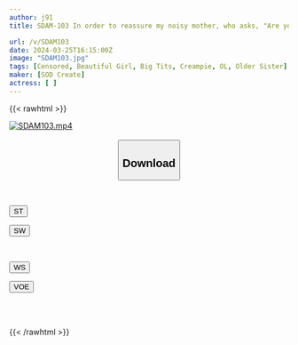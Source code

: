 ```yaml
---
author: j91
title: SDAM-103 In order to reassure my noisy mother, who asks, "Are you married yet?" I asked a junior at work to act as my girlfriend...I tried to fuck my nosy mother, who came every night to check on her child-making situation, but... ...My junior is gradually getting fired up and we're together! Really make a baby and have creampie SEX!

url: /v/SDAM103
date: 2024-03-25T16:15:00Z
image: "SDAM103.jpg"
tags: [Censored, Beautiful Girl, Big Tits, Creampie, OL, Older Sister]
maker: [SOD Create]
actress: [ ]
---
```



{{< rawhtml >}}

<div class="video" data-videoid="LM6x8jayLKtRGK4">
    <a href="javascript:;">
        <img src="/v/SDAM103/SDAM103.jpg" width="WIDTH" height="HEIGHT" alt="SDAM103.mp4" loading="lazy">
    </a>
</div>

<script type="text/javascript" src="https://j91.asia/asset/on-demand-st.js"></script>

<br>
  <link rel="stylesheet" href="https://j91.asia/asset/bs5.css">
  
  <center>
  <button class="btn btn-primary" type="button" data-bs-toggle="collapse" data-bs-target=".multi-collapse" aria-expanded="false" aria-controls="multiCollapseExample1 multiCollapseExample2"><h2>Download</h2></button></center>
</p>
<div class="row">
  <div class="col">
    <div class="collapse multi-collapse" id="multiCollapseExample1">
      <div class="card card-body">
	      	      <br>
<div class="buttons">  
<p><a href="https://streamtape.to/v/LM6x8jayLKtRGK4" target="_blank"><button class="btn-hover color-3"><i class="fa fa-download"></i> ST</button></a></p>
<p><a href="https://asnwish.com/bz2ict2t10ht" target="_blank"><button class="btn-hover color-2"><i class="fa fa-download"></i> SW</button></a></p></div>
    </div>
  </div>
</div>
  <div class="col">
    <div class="collapse multi-collapse" id="multiCollapseExample2">
      <div class="card card-body">
	      <br>
<div class="buttons">
<p><a href="https://wolfstream.tv/hsmxdknf1jsc"><button class="btn-hover color-9"><i class="fa fa-download"></i> WS</button></a></p>
<p><a href="https://voe.sx/rayilncs7gt2"><button class="btn-hover color-8"><i class="fa fa-download"></i> VOE</button></a></p></div>
<br><br>
      </div>
    </div>
  </div>
</div>

{{< /rawhtml >}}